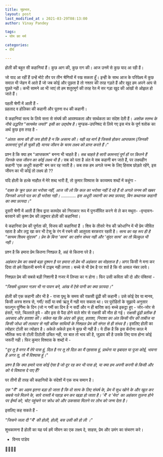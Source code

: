 ```yaml
---
title: सुप्रभात,
layout: post
last_modified_at : 2021-03-29T08:13:00
author: Vinay Pandey

tags:
- सोम का मर्म

categories:
- दीर्घ

---
```


होली की बहुत सी कहानियां हैं। कुछ आग की, कुछ राग की। आज उनमें से कुछ याद आ रही हैं। 

जो याद आ रहीं हैं उन्हें मोटे तौर पर तीन श्रेणियों में रख सकता हूँ। इन्ही के साथ आज के परिपेक्ष्य में कुछ सवाल भी जेहन में आते हैं जो जब कोई और पूछता है तो नश्तर की तरह गड़ते हैं और खुद हम अपने आप से पूछते नही। कभी सामने आ भी जाएं तो हम शतुरमुर्ग की तरह रेत में सर गड़ा खुद की आंखों से ओझल हो जाते हैं। 

पहली श्रेणी में आती हैं -  
प्रहलाद व होलिका की कहानी  और पूतना वध की कहानी। 

ये कहानियां सत्य के लिये सत्ता से संघर्ष की आवश्यकता और सार्थकता का संदेश देती हैं। *अशोक स्तम्भ के नीचे उद्धरित "सत्यमेव जयते" इसी का उद्घोष है।* मुण्डक-उपनिषद से लिये गए इस मंत्र के पूर्ण श्लोक का अर्थ कुछ इस तरह है -

_"अंततः सत्य की ही जय होती है न कि असत्य की। *यही वह मार्ग है जिससे होकर आप्तकाम (जिनकी कामनाएं पूर्ण हो चुकी हों) मानव जीवन के चरम लक्ष्य को प्राप्त करते हैं।"*_

प्रश्न है कि क्या हम "आप्तकाम" बनना भी चाहते हैं। *सब चाहते है सारी कामनाएं पूर्ण हों पर कितने हैं जिनके पास जीवन का कोई लक्ष्य भी है।* सब को पता है अंत मे सब कहानी बन जाते हैं, पर लक्ष्यहीन कहानी 'एक अधूरी कहानी' बन कर रह जाती है। कब तक हम अगले जन्म के लिए हिसाब छोड़ते रहेंगे, इस जीवन का भी कोई तो लक्ष्य हो ??

यदि होली के हल्के माहौल में मेरे शब्द भारी हैं,  तो कुमार विश्वास के काव्यमय शब्दों में कहूंगा - 

_"वक़्त के क्रूर छल का भरोसा नहीं,_
_आज जी लो कि कल का भरोसा नहीं_
_दे रहे हैं वो अगले जनम की खबर_
_जिनको अगले पल का ही भरोसा नही।_
............
_*इस अधूरी जवानी का क्या फ़ायदा,*_
_*बिन कथानक कहानी का क्या फ़ायदा।*"_


दूसरी श्रेणी में आती हैं शिव द्वारा कामदेव को निराकार रूप में  पुनर्जीवित करने से ले कर मथुरा- -वृन्दावन-बरसाने की कृष्ण प्रेम की लठ्ठमार होली की कहानियां।

 ये कहानियां प्रेम की पूर्णता की, विजय की कहानियां हैं । शिव के तीसरे नेत्र की क्रोधाग्नि में भी प्रेम जीवित रहता है और लट्ठ खा कर भी टेसू के रंग में रचने की आतुरता बरकरार रहती है। *सत्य का यह रूप ही है "सत्यम शिवम सुंदरम"। प्रेम के बिना 'सत्य' का दर्शन संभव नही और 'सुंदर सत्य' का तो बिल्कुल भी नही।*

प्रश्न है कि हमारा प्रेम कितना निश्छल है, अहं से कितना परे है।

*अहंकार प्रेम का सबसे बड़ा दुश्मन है पर हमारा तो प्रेम भी अहंकार का मोहताज है।* अगर किसी ने मना कर दिया तो हमे खिलजी बनने में टाइम नही लगता। बच्चे से भी प्रेम है पर शर्त है कि वो अव्वल नंबर लाये।  

निश्छल प्रेम की सबसे बड़ी निशानी है नजर में लिप्सा का न होना। फिर उसी कविता की दो और पंक्तियां -

_*"जिसमें धुलकर नज़र भी ना पावन बने,*_
_*आंख में ऐसे पानी का क्या फ़ायदा।"*_

होली की एक कहानी और भी है -
राजा पृथु के समय की राक्षसी ढूंढी की कहानी। उसे कोई देव या मानव, किसी अस्त्र शस्त्र से, गर्मी/ सर्दी या वर्षा ऋतु में नही मार सकता था। पर पुरोहितों के सुझाये अनुसार फाल्गुन पूर्णिमा के दिन (जो न गर्मी का दिन है न सर्दी और न ही बारिश का) बच्चे इकट्ठा हुए -  जोर-जोर से हंसते, गाते, चिल्लाते हुये -  और इस से पैदा होने वाले शोर से राक्षसी की मौत हो  गई।  *राक्षसी ढूंढी प्रतीक है अवसाद और हताशा की। संकेत यह कि अंदर की कुंठा, हताशा, निराशा का अंत किसी पीर की ताबीज या किसी जोधा की तलवार से नही बल्कि साथियों के निश्छल प्रेम की संगत से ही संभव है।* इसलिए होली का त्योहार टोली का त्योहार है। अकेले अकेले इस मे कुछ भी नही है। ये ठीक है कि इस कॅरोना काल मे भौतिक रूप से टोली ठिठोली उचित नही, पर बात तो भाव की है, जुड़ाव की है उसके लिए पास होना कोई जरूरी नही। फिर कुमार विश्वास के शब्दों में -

*_"दूर तू है मगर मैं तेरे पास हूं,_*
*_दिल है गर तू तो दिल का मैं एहसास हूं,_*
_प्रार्थना या इबादत या पूजा कोई,_
_भावना है अगर तू, तो मैं विश्वास हूं।"_

*प्रश्न है कि क्या हमारे पास कोई ऐसा है जो दूर रह कर भी पास हो, या क्या हम अपनी करनी से  किसी और को ये विश्वास दे पाए हैं?*

पर तीनों ही तरह की कहानियों के संदेशों में एक सच समान है।

*एक "मैं" का अहम  इतना बड़ा हो जाता है कि वो सत्य के लिए संघर्ष के, प्रेम में सुध खोने के और खुल कर सबसे गले मिलने के, सारे रास्तों मे पहाड़ बन कर खड़ा हो जाता है। 'मैं' व 'मेरा' का अहंकार तुलना होने पर ईर्ष्या को, चोट पहुंचने पर क्रोध को और उकसावा मिलने पर लोभ को जन्म देता है।*

इसलिए कह सकते हैं -

*"जिसने जला दी "मैं' की होली,*
*होली, बस उसी की हो ली ।"*

शुभकामना है 
होली का यह पर्व हमें जीवन का एक लक्ष्य दे, साहस, प्रेम और उमंग का संचरण करे।

- विनय पांडेय

🙏🌷🌷🙏
